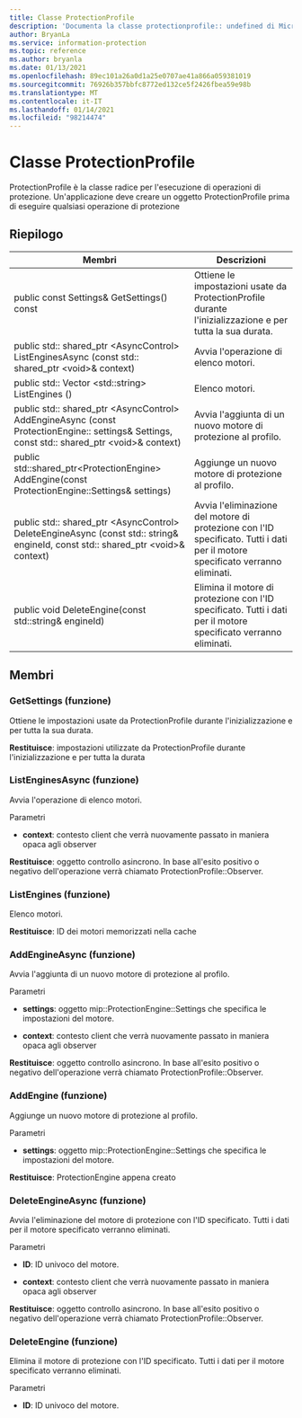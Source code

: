 ```yaml
---
title: Classe ProtectionProfile
description: 'Documenta la classe protectionprofile:: undefined di Microsoft Information Protection (MIP) SDK.'
author: BryanLa
ms.service: information-protection
ms.topic: reference
ms.author: bryanla
ms.date: 01/13/2021
ms.openlocfilehash: 89ec101a26a0d1a25e0707ae41a866a059381019
ms.sourcegitcommit: 76926b357bbfc8772ed132ce5f2426fbea59e98b
ms.translationtype: MT
ms.contentlocale: it-IT
ms.lasthandoff: 01/14/2021
ms.locfileid: "98214474"
---
```

# <a name="class-protectionprofile"></a>Classe ProtectionProfile 
ProtectionProfile è la classe radice per l'esecuzione di operazioni di protezione.
Un'applicazione deve creare un oggetto ProtectionProfile prima di eseguire qualsiasi operazione di protezione
  
## <a name="summary"></a>Riepilogo
 Membri                        | Descrizioni                                
--------------------------------|---------------------------------------------
public const Settings& GetSettings() const  |  Ottiene le impostazioni usate da ProtectionProfile durante l'inizializzazione e per tutta la sua durata.
public std:: shared_ptr \<AsyncControl\> ListEnginesAsync (const std:: shared_ptr \<void\>& context)  |  Avvia l'operazione di elenco motori.
public std:: Vector \<std::string\> ListEngines ()  |  Elenco motori.
public std:: shared_ptr \<AsyncControl\> AddEngineAsync (const ProtectionEngine:: settings& Settings, const std:: shared_ptr \<void\>& context)  |  Avvia l'aggiunta di un nuovo motore di protezione al profilo.
public std::shared_ptr\<ProtectionEngine\> AddEngine(const ProtectionEngine::Settings& settings)  |  Aggiunge un nuovo motore di protezione al profilo.
public std:: shared_ptr \<AsyncControl\> DeleteEngineAsync (const std:: string& engineId, const std:: shared_ptr \<void\>& context)  |  Avvia l'eliminazione del motore di protezione con l'ID specificato. Tutti i dati per il motore specificato verranno eliminati.
public void DeleteEngine(const std::string& engineId)  |  Elimina il motore di protezione con l'ID specificato. Tutti i dati per il motore specificato verranno eliminati.
  
## <a name="members"></a>Membri
  
### <a name="getsettings-function"></a>GetSettings (funzione)
Ottiene le impostazioni usate da ProtectionProfile durante l'inizializzazione e per tutta la sua durata.

  
**Restituisce**: impostazioni utilizzate da ProtectionProfile durante l'inizializzazione e per tutta la durata
  
### <a name="listenginesasync-function"></a>ListEnginesAsync (funzione)
Avvia l'operazione di elenco motori.

Parametri  
* **context**: contesto client che verrà nuovamente passato in maniera opaca agli observer



  
**Restituisce**: oggetto controllo asincrono.
In base all'esito positivo o negativo dell'operazione verrà chiamato ProtectionProfile::Observer.
  
### <a name="listengines-function"></a>ListEngines (funzione)
Elenco motori.

  
**Restituisce**: ID dei motori memorizzati nella cache
  
### <a name="addengineasync-function"></a>AddEngineAsync (funzione)
Avvia l'aggiunta di un nuovo motore di protezione al profilo.

Parametri  
* **settings**: oggetto mip::ProtectionEngine::Settings che specifica le impostazioni del motore. 


* **context**: contesto client che verrà nuovamente passato in maniera opaca agli observer



  
**Restituisce**: oggetto controllo asincrono.
In base all'esito positivo o negativo dell'operazione verrà chiamato ProtectionProfile::Observer.
  
### <a name="addengine-function"></a>AddEngine (funzione)
Aggiunge un nuovo motore di protezione al profilo.

Parametri  
* **settings**: oggetto mip::ProtectionEngine::Settings che specifica le impostazioni del motore.



  
**Restituisce**: ProtectionEngine appena creato
  
### <a name="deleteengineasync-function"></a>DeleteEngineAsync (funzione)
Avvia l'eliminazione del motore di protezione con l'ID specificato. Tutti i dati per il motore specificato verranno eliminati.

Parametri  
* **ID**: ID univoco del motore. 


* **context**: contesto client che verrà nuovamente passato in maniera opaca agli observer



  
**Restituisce**: oggetto controllo asincrono.
In base all'esito positivo o negativo dell'operazione verrà chiamato ProtectionProfile::Observer.
  
### <a name="deleteengine-function"></a>DeleteEngine (funzione)
Elimina il motore di protezione con l'ID specificato. Tutti i dati per il motore specificato verranno eliminati.

Parametri  
* **ID**: ID univoco del motore.

